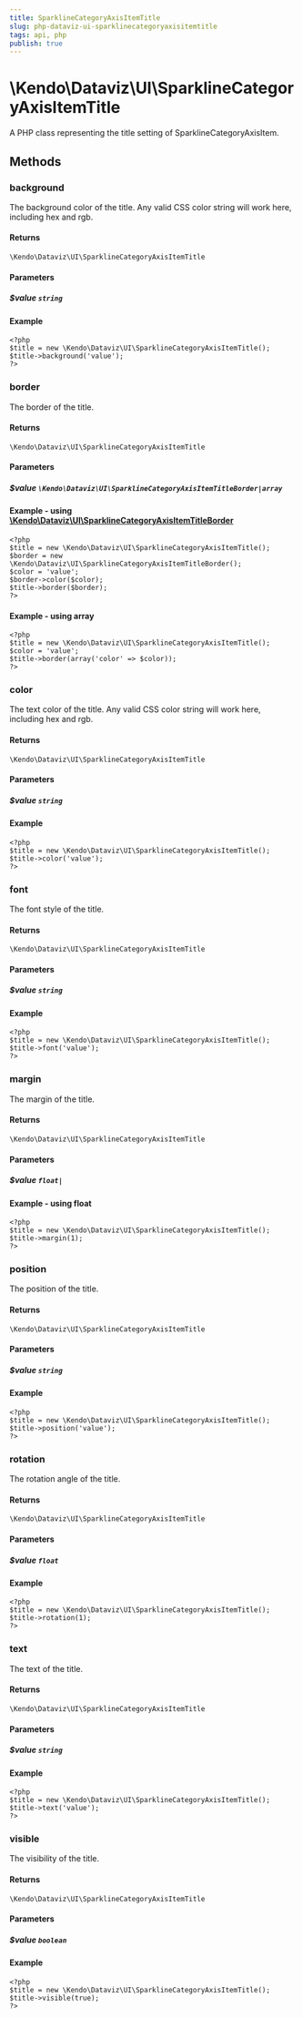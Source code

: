 ```yaml
---
title: SparklineCategoryAxisItemTitle
slug: php-dataviz-ui-sparklinecategoryaxisitemtitle
tags: api, php
publish: true
---
```


# \Kendo\Dataviz\UI\SparklineCategoryAxisItemTitle

A PHP class representing the title setting of SparklineCategoryAxisItem.


## Methods

### background
The background color of the title. Any valid CSS color string will work here, including
hex and rgb.

#### Returns
`\Kendo\Dataviz\UI\SparklineCategoryAxisItemTitle`

#### Parameters

##### $value `string`



#### Example 
    <?php
    $title = new \Kendo\Dataviz\UI\SparklineCategoryAxisItemTitle();
    $title->background('value');
    ?>

### border

The border of the title.

#### Returns
`\Kendo\Dataviz\UI\SparklineCategoryAxisItemTitle`

#### Parameters

##### $value `\Kendo\Dataviz\UI\SparklineCategoryAxisItemTitleBorder|array`


#### Example - using [\Kendo\Dataviz\UI\SparklineCategoryAxisItemTitleBorder](/kendo-ui/api/wrappers/php/Kendo/Dataviz/UI/SparklineCategoryAxisItemTitleBorder)
    <?php
    $title = new \Kendo\Dataviz\UI\SparklineCategoryAxisItemTitle();
    $border = new \Kendo\Dataviz\UI\SparklineCategoryAxisItemTitleBorder();
    $color = 'value';
    $border->color($color);
    $title->border($border);
    ?>

#### Example - using array

    <?php
    $title = new \Kendo\Dataviz\UI\SparklineCategoryAxisItemTitle();
    $color = 'value';
    $title->border(array('color' => $color));
    ?>

### color
The text color of the title. Any valid CSS color string will work here, including hex and rgb.

#### Returns
`\Kendo\Dataviz\UI\SparklineCategoryAxisItemTitle`

#### Parameters

##### $value `string`



#### Example 
    <?php
    $title = new \Kendo\Dataviz\UI\SparklineCategoryAxisItemTitle();
    $title->color('value');
    ?>

### font
The font style of the title.

#### Returns
`\Kendo\Dataviz\UI\SparklineCategoryAxisItemTitle`

#### Parameters

##### $value `string`



#### Example 
    <?php
    $title = new \Kendo\Dataviz\UI\SparklineCategoryAxisItemTitle();
    $title->font('value');
    ?>

### margin
The margin of the title.

#### Returns
`\Kendo\Dataviz\UI\SparklineCategoryAxisItemTitle`

#### Parameters

##### $value `float|`



#### Example  - using float
    <?php
    $title = new \Kendo\Dataviz\UI\SparklineCategoryAxisItemTitle();
    $title->margin(1);
    ?>

### position
The position of the title.

#### Returns
`\Kendo\Dataviz\UI\SparklineCategoryAxisItemTitle`

#### Parameters

##### $value `string`



#### Example 
    <?php
    $title = new \Kendo\Dataviz\UI\SparklineCategoryAxisItemTitle();
    $title->position('value');
    ?>

### rotation
The rotation angle of the title.

#### Returns
`\Kendo\Dataviz\UI\SparklineCategoryAxisItemTitle`

#### Parameters

##### $value `float`



#### Example 
    <?php
    $title = new \Kendo\Dataviz\UI\SparklineCategoryAxisItemTitle();
    $title->rotation(1);
    ?>

### text
The text of the title.

#### Returns
`\Kendo\Dataviz\UI\SparklineCategoryAxisItemTitle`

#### Parameters

##### $value `string`



#### Example 
    <?php
    $title = new \Kendo\Dataviz\UI\SparklineCategoryAxisItemTitle();
    $title->text('value');
    ?>

### visible
The visibility of the title.

#### Returns
`\Kendo\Dataviz\UI\SparklineCategoryAxisItemTitle`

#### Parameters

##### $value `boolean`



#### Example 
    <?php
    $title = new \Kendo\Dataviz\UI\SparklineCategoryAxisItemTitle();
    $title->visible(true);
    ?>


